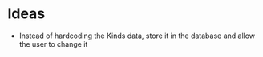 # Ideas

- Instead of hardcoding the Kinds data, store it in the database and allow the user to change it
